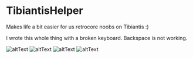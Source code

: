# TibiantisHelper
Makes life a bit easier for us retrocore noobs on Tibiantis :)

I wrote this whole thing with a broken keyboard. Backspace is not working.
 
![altText](https://i.imgur.com/JBAEdvw.png)
![altText](https://i.imgur.com/4Atfvfc.png)
![altText](https://i.imgur.com/n9QJKVo.png)
![altText](https://i.imgur.com/ho7F5yy.png)
